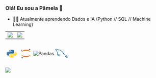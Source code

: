### Olá! Eu sou a Pâmela 👋

- 👩‍💻 Atualmente aprendendo Dados e IA (Python // SQL // Machine Learning)

<center>
<table>
  <tr>
    <td><img align="left" padding-right="10px" src="https://github-readme-stats.vercel.app/api?username=pamelsilva&show_icons=true&theme=radical"></td>
    <td><img align="left" padding-right="10px" src="https://github-readme-stats.vercel.app/api/top-langs/?username=pamelsilva&show_icons=true&theme=radical&layout=compact"></td>
  </tr>  
</table>
</center>

<div style="display: inline_block"><br>       
  <img align="center" alt="Python" height="30" width="40" src="https://raw.githubusercontent.com/devicons/devicon/master/icons/python/python-original.svg">
  <img align="center" alt="Jupyter" height="30" width="40" src="https://raw.githubusercontent.com/devicons/devicon/master/icons/jupyter/jupyter-original.svg">
  <img align="center" alt="Pandas" height="30" width="40" src="https://upload.wikimedia.org/wikipedia/commons/e/ed/Pandas_logo.svg">
  <img align="center" alt="SQL" height="30" width="40" src="https://raw.githubusercontent.com/devicons/devicon/master/icons/mysql/mysql-original.svg">
</div>
 
  ##
 
<div> 
  <a href="https://www.linkedin.com/in/pâmela-pereira-silva/" target="_blank"><img src="https://img.shields.io/badge/-LinkedIn-%230077B5?style=for-the-badge&logo=linkedin&logoColor=white" target="_blank"></a> 
</div>


